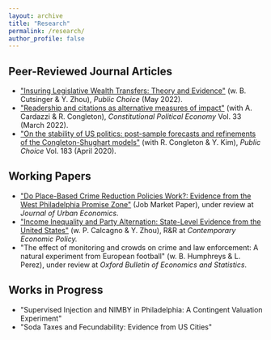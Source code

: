 ```yaml
---
layout: archive
title: "Research"
permalink: /research/
author_profile: false
---
```


## Peer-Reviewed Journal Articles
- ["Insuring Legislative Wealth Transfers: Theory and Evidence"](https://dx.doi.org/10.2139/ssrn.3375405) (w. B. Cutsinger & Y. Zhou),  <i>Public Choice</i> (May 2022).
- ["Readership and citations as alternative measures of impact"](https://link.springer.com/article/10.1007/s10602-021-09333-x) (with A. Cardazzi & R. Congleton),  <i>Constitutional Political Economy</i> Vol. 33 (March 2022).
- ["On the stability of US politics: post-sample forecasts and refinements of the Congleton-Shughart models"](https://link.springer.com/article/10.1007/s11127-019-00689-1) (with R. Congleton & Y. Kim), <i>Public Choice</i> Vol. 183 (April 2020).


## Working Papers
- ["Do Place-Based Crime Reduction Policies Work?: Evidence from the West Philadelphia Promise Zone"](https://dx.doi.org/10.2139/ssrn.3956747) (Job Market Paper), under review at <i> Journal of Urban Economics</i>.
- ["Income Inequality and Party Alternation: State-Level Evidence from the United States"](https://dx.doi.org/10.2139/ssrn.3870344) (w. P. Calcagno & Y. Zhou), R&R at <i>Contemporary Economic Policy.</i>
- "The effect of monitoring and crowds on crime and law enforcement: A natural experiment from European football" (w. B. Humphreys & L. Perez), under review at <i> Oxford Bulletin of Economics and Statistics</i>.

## Works in Progress
- "Supervised Injection and NIMBY in Philadelphia: A Contingent Valuation Experiment" 
- "Soda Taxes and Fecundability: Evidence from US Cities"

